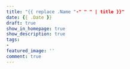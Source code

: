 ```yaml
---
title: "{{ replace .Name "-" " " | title }}"
date: {{ .Date }}
draft: true
show_in_homepage: true
show_description: true
tags:
-
featured_image: ''
comment: true
---
```

